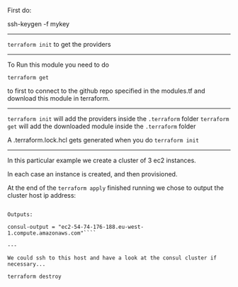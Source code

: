 First do:

ssh-keygen -f mykey

---

`terraform init`
to get the providers

---

To Run this module you need to do

`terraform get`

to first to connect to the github repo specified in the modules.tf
and download this module in terraform.

---

`terraform init` will add the providers inside the `.terraform` folder
`terraform get` will add the downloaded module inside the `.terraform` folder

A .terraform.lock.hcl gets generated when you do `terraform init`

---

In this particular example we create a cluster of 3 ec2 instances.

In each case an instance is created, and then provisioned.

At the end of the `terraform apply` finished running we chose to output the cluster host ip address:

`````Apply complete! Resources: 9 added, 0 changed, 0 destroyed.

Outputs:

consul-output = "ec2-54-74-176-188.eu-west-1.compute.amazonaws.com"````

---

We could ssh to this host and have a look at the consul cluster if necessary...

`````

`terraform destroy`
